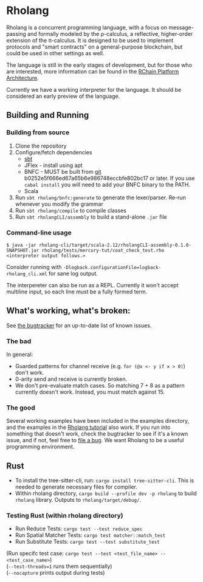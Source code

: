 # Rholang

Rholang is a concurrent programming language, with a focus on message-passing and formally modeled by the ρ-calculus, a reflective, higher-order extension of the π-calculus. It is designed to be used to implement protocols and "smart contracts" on a general-purpose blockchain, but could be used in other settings as well.

The language is still in the early stages of development, but for those who are interested, more information can be found in the [RChain Platform Architecture](http://rchain-architecture.readthedocs.io/en/latest/).

Currently we have a working interpreter for the language. It should be considered an early preview of the language.

## Building and Running
### Building from source

1. Clone the repository
2. Configure/fetch dependencies
    * [sbt](http://www.scala-sbt.org/0.13/docs/Installing-sbt-on-Linux.html)
    * JFlex - install using apt 
    * BNFC - MUST be built from [git](https://github.com/BNFC/bnfc) b0252e5f666ed67a65b6e986748eccbfe802bc17 or later. If you use `cabal install` you will need to add your BNFC binary to the PATH.
    * Scala
4. Run `sbt rholang/bnfc:generate` to generate the lexer/parser. Re-run whenever you modify the grammar
5. Run `sbt rholang/compile` to compile classes
6. Run `sbt rholangCLI/assembly` to build a stand-alone `.jar` file

### Command-line usage

```
$ java -jar rholang-cli/target/scala-2.12/rholangCLI-assembly-0.1.0-SNAPSHOT.jar rholang/tests/mercury-tut/coat_check_test.rho
<interpreter output follows.>
```

Consider running with `-Dlogback.configurationFile=logback-rholang_cli.xml` for sane log output.

The interpereter can also be run as a REPL. Currently it won't accept multiline input, so each line must be a fully formed term.

## What's working, what's broken:
See [the bugtracker](https://rchain.atlassian.net/projects/RHOL/issues?filter=allopenissues) for an up-to-date list of known issues.
### The bad
In general:
  * Guarded patterns for channel receive (e.g. `for (@x <- y if x > 0)`) don't work.
  * 0-arity send and receive is currently broken.
  * We don't pre-evaluate match cases. So matching 7 + 8 as a pattern currently doesn't work. Instead, you must match against 15.
### The good
Several working examples have been included in the examples directory, and the examples in the [Rholang tutorial](https://github.com/rchain/rchain/blob/dev/docs/rholang/rholangtut.md) also work. If you run into something that doesn't work, check the bugtracker to see if it's a known issue, and if not, feel free to [file a bug](https://rchain.atlassian.net/secure/CreateIssueDetails!init.jspa?pid=10105&issuetype=10103&versions=10012&components=10004&assignee=medha&summary=issue+created%20via+link). We want Rholang to be a useful programming environment.

## Rust

- To install the tree-sitter-cli, run: `cargo install tree-sitter-cli`. This is needed to generate necessary files for compiler.
- Within rholang directory, `cargo build --profile dev -p rholang` to build `rholang` library. Outputs to `rholang/target/debug/`.

### Testing Rust (within rholang directory)

- Run Reduce Tests: `cargo test --test reduce_spec`
- Run Spatial Matcher Tests: `cargo test matcher::match_test`
- Run Substitute Tests: `cargo test --test substitute_test`

(Run specifc test case: `cargo test --test <test_file_name> -- <test_case_name>`)<br>
(`--test-threads=1` runs them sequentially)<br>
(`--nocapture` prints output during tests)